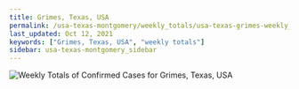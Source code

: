 ```yaml
---
title: Grimes, Texas, USA
permalink: /usa-texas-montgomery/weekly_totals/usa-texas-grimes-weekly_totals.html
last_updated: Oct 12, 2021
keywords: ["Grimes, Texas, USA", "weekly totals"]
sidebar: usa-texas-montgomery_sidebar
---
```


![Weekly Totals of Confirmed Cases for Grimes, Texas, USA](/covid_tracker/images/graphs/usa-texas-grimes-weekly_totals_graph.png)
